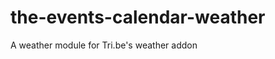 the-events-calendar-weather
===========================

A weather module for Tri.be's weather addon
